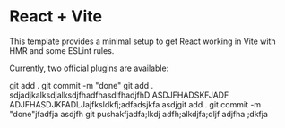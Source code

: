 # React + Vite

This template provides a minimal setup to get React working in Vite with HMR and some ESLint rules.

Currently, two official plugins are available:

git add .
git commit -m "done"
git add .
sdjadjkalksdjalksdjfhadfhasdlfhadjfhD
ASDJFHADSKFJADF
ADJFHASDJKFADLJajfksldkfj;adfadsjkfa
asdjgit add .
git commit -m "done"jfadfja
asdjfh
git pushakfjadfa;lkdj
adfh;alkdjfa;dljf
adjfha
;dkfja